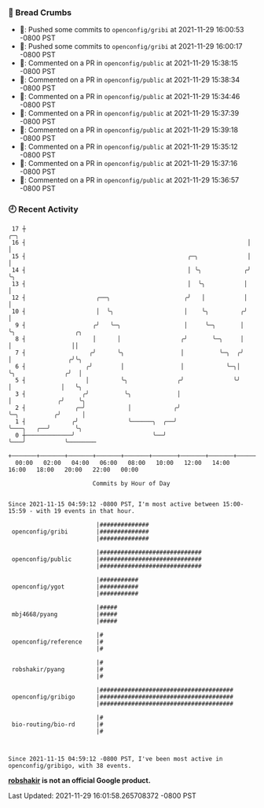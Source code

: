 ### 🍞 Bread Crumbs

 * 🚢: Pushed some commits to `openconfig/gribi` at 2021-11-29 16:00:53 -0800 PST
 * 🚢: Pushed some commits to `openconfig/gribi` at 2021-11-29 16:00:17 -0800 PST
 * 💬: Commented on a PR in  `openconfig/public` at 2021-11-29 15:38:15 -0800 PST
 * 💬: Commented on a PR in  `openconfig/public` at 2021-11-29 15:38:34 -0800 PST
 * 💬: Commented on a PR in  `openconfig/public` at 2021-11-29 15:34:46 -0800 PST
 * 💬: Commented on a PR in  `openconfig/public` at 2021-11-29 15:37:39 -0800 PST
 * 💬: Commented on a PR in  `openconfig/public` at 2021-11-29 15:39:18 -0800 PST
 * 💬: Commented on a PR in  `openconfig/public` at 2021-11-29 15:35:12 -0800 PST
 * 💬: Commented on a PR in  `openconfig/public` at 2021-11-29 15:37:16 -0800 PST
 * 💬: Commented on a PR in  `openconfig/public` at 2021-11-29 15:36:57 -0800 PST

### 🕘 Recent Activity
```
 17 ┼                                                               ╭─╮
 16 ┤                                                               │ │
 15 ┤                                              ╭─╮              │ │
 14 ┤                                              │ ╰╮            ╭╯ ╰╮
 13 ┤                                              │  ╰╮           │   │
 12 ┤                    ╭──╮                     ╭╯   │           │   │
 10 ┤                    │  ╰╮                    │    ╰╮         ╭╯   │
  9 ┤                   ╭╯   ╰─╮                  │     ╰─╮       │    ╰╮                 ╭╮
  8 ┤                   │      │                 ╭╯       ╰─╮     │     │                 ││
  7 ┤                  ╭╯      ╰╮                │          ╰─╮  ╭╯     │                ╭╯╰╮
  6 ┤                 ╭╯        │                │            ╰─╮│      ╰╮              ╭╯  │
  5 ┤                 │         ╰╮              ╭╯              ╰╯       │              │   ╰╮
  3 ┤                ╭╯          ╰╮             │                        │             ╭╯    ╰╮
  2 ┤              ╭─╯            │            ╭╯                        ╰─╮          ╭╯      │
  1 ┤             ╭╯              ╰──────╮  ╭──╯                           ╰───╮   ╭──╯       ╰╮
  0 ┼─────────────╯                      ╰──╯                                  ╰───╯           ╰────────
    +───────+───────+───────+───────+───────+───────+───────+───────+───────+───────+───────+───────+────
  00:00   02:00   04:00   06:00   08:00   10:00   12:00   14:00   16:00   18:00   20:00   22:00   00:00   

						Commits by Hour of Day


Since 2021-11-15 04:59:12 -0800 PST, I'm most active between 15:00-15:59 - with 19 events in that hour.

```



```
                         |##############
 openconfig/gribi        |##############
                         |##############

                         |#############################
 openconfig/public       |#############################
                         |#############################

                         |###########
 openconfig/ygot         |###########
                         |###########

                         |#####
 mbj4668/pyang           |#####
                         |#####

                         |#
 openconfig/reference    |#
                         |#

                         |#
 robshakir/pyang         |#
                         |#

                         |######################################
 openconfig/gribigo      |######################################
                         |######################################

                         |#
 bio-routing/bio-rd      |#
                         |#



Since 2021-11-15 04:59:12 -0800 PST, I've been most active in openconfig/gribigo, with 38 events.

```
**[robshakir](mailto:robjs@google.com) is not an official Google product.**  


Last Updated: 2021-11-29 16:01:58.265708372 -0800 PST
